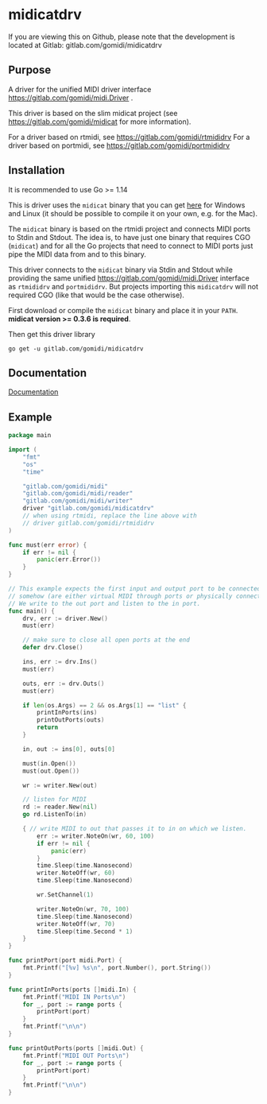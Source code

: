 # midicatdrv

If you are viewing this on Github, please note that the development is located at Gitlab: gitlab.com/gomidi/midicatdrv

## Purpose

A driver for the unified MIDI driver interface https://gitlab.com/gomidi/midi.Driver .

This driver is based on the slim midicat project (see https://gitlab.com/gomidi/midicat for more information).


For a driver based on rtmidi, see https://gitlab.com/gomidi/rtmididrv
For a driver based on portmidi, see https://gitlab.com/gomidi/portmididrv

## Installation

It is recommended to use Go >= 1.14

This is driver uses the `midicat` binary that you can get [here](https://github.com/gomidi/midicat/releases/download/v0.3.6/midicat-binaries.zip)
for Windows and Linux (it should be possible to compile it on your own, e.g. for the Mac).

The `midicat` binary is based on the rtmidi project and connects MIDI ports to Stdin and Stdout.
The idea is, to have just one binary that requires CGO (`midicat`) and for all the Go projects that need
to connect to MIDI ports just pipe the MIDI data from and to this binary.

This driver connects to the `midicat` binary via Stdin and Stdout while providing the same unified https://gitlab.com/gomidi/midi.Driver interface as `rtmididrv` and `portmididrv`. But projects importing this `midicatdrv` will not required CGO
(like that would be the case otherwise).

First download or compile the `midicat` binary and place it in your `PATH`.
**midicat version >= 0.3.6 is required**.

Then get this driver library

```
go get -u gitlab.com/gomidi/midicatdrv
```

## Documentation

[Documentation](https://pkg.go.dev/gitlab.com/gomidi/midicatdrv)


## Example

```go
package main

import (
	"fmt"
	"os"
	"time"

	"gitlab.com/gomidi/midi"
	"gitlab.com/gomidi/midi/reader"
	"gitlab.com/gomidi/midi/writer"
	driver "gitlab.com/gomidi/midicatdrv"
	// when using rtmidi, replace the line above with
	// driver gitlab.com/gomidi/rtmididrv
)

func must(err error) {
	if err != nil {
		panic(err.Error())
	}
}

// This example expects the first input and output port to be connected
// somehow (are either virtual MIDI through ports or physically connected).
// We write to the out port and listen to the in port.
func main() {
	drv, err := driver.New()
	must(err)

	// make sure to close all open ports at the end
	defer drv.Close()

	ins, err := drv.Ins()
	must(err)

	outs, err := drv.Outs()
	must(err)

	if len(os.Args) == 2 && os.Args[1] == "list" {
		printInPorts(ins)
		printOutPorts(outs)
		return
	}

	in, out := ins[0], outs[0]

	must(in.Open())
	must(out.Open())

	wr := writer.New(out)

	// listen for MIDI
	rd := reader.New(nil)
	go rd.ListenTo(in)

	{ // write MIDI to out that passes it to in on which we listen.
		err := writer.NoteOn(wr, 60, 100)
		if err != nil {
			panic(err)
		}
		time.Sleep(time.Nanosecond)
		writer.NoteOff(wr, 60)
		time.Sleep(time.Nanosecond)

		wr.SetChannel(1)

		writer.NoteOn(wr, 70, 100)
		time.Sleep(time.Nanosecond)
		writer.NoteOff(wr, 70)
		time.Sleep(time.Second * 1)
	}
}

func printPort(port midi.Port) {
	fmt.Printf("[%v] %s\n", port.Number(), port.String())
}

func printInPorts(ports []midi.In) {
	fmt.Printf("MIDI IN Ports\n")
	for _, port := range ports {
		printPort(port)
	}
	fmt.Printf("\n\n")
}

func printOutPorts(ports []midi.Out) {
	fmt.Printf("MIDI OUT Ports\n")
	for _, port := range ports {
		printPort(port)
	}
	fmt.Printf("\n\n")
}

```
